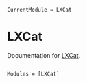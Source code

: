 ```@meta
CurrentModule = LXCat
```

# LXCat

Documentation for [LXCat](https://github.com/jqfeld/LXCat.jl).

```@index
```

```@autodocs
Modules = [LXCat]
```
